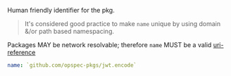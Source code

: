 Human friendly identifier for the pkg.

> It's considered good practice to make `name` unique by using domain
> &/or path based namespacing.

Packages MAY be network resolvable; therefore `name` MUST be a valid
[uri-reference](https://tools.ietf.org/html/rfc3986#section-4.1)

```yaml
name: `github.com/opspec-pkgs/jwt.encode`
```